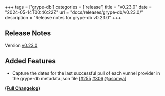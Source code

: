 +++
tags = ['grype-db']
categories = ['release']
title = "v0.23.0"
date = "2024-05-14T00:46:22Z"
url = "docs/releases/grype-db/v0.23.0/"
description = "Release notes for grype-db v0.23.0"
+++

## Release Notes

Version [v0.23.0](https://github.com/anchore/grype-db/releases/tag/v0.23.0)

## Added Features

- Capture the dates for the last successful pull of each vunnel provider in the grype-db metadata.json file [[#255](https://github.com/anchore/grype-db/issues/255) [#306](https://github.com/anchore/grype-db/pull/306) [@asomya](https://github.com/asomya)]

**[(Full Changelog)](https://github.com/anchore/grype-db/compare/v0.22.1...v0.23.0)**
